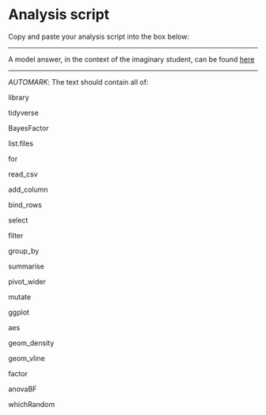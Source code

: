 # Analysis script

Copy and paste your analysis script into the box below:

----

A model answer, in the context of the imaginary student, can be found [here](eg-analysis.R)

----

_AUTOMARK_: The text should contain all of:


library

tidyverse

BayesFactor

list.files

for

read_csv

add_column

bind_rows

select

filter

group_by

summarise

pivot_wider

mutate

ggplot

aes

geom_density

geom_vline

factor

anovaBF

whichRandom
